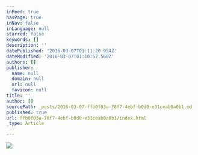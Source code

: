 ```yaml
---
inFeed: true
hasPage: true
inNav: false
inLanguage: null
starred: false
keywords: []
description: ''
datePublished: '2016-03-07T01:11:20.954Z'
dateModified: '2016-03-07T01:10:52.560Z'
authors: []
publisher:
  name: null
  domain: null
  url: null
  favicon: null
title: ''
author: []
sourcePath: _posts/2016-03-07-ffb0f03a-78f7-4ebf-b0d0-e31ceab0a0b1.md
published: true
url: ffb0f03a-78f7-4ebf-b0d0-e31ceab0a0b1/index.html
_type: Article

---
```

![](https://the-grid-user-content.s3-us-west-2.amazonaws.com/4d7868e6-82ab-4ba0-974e-773899e0451e.jpg)